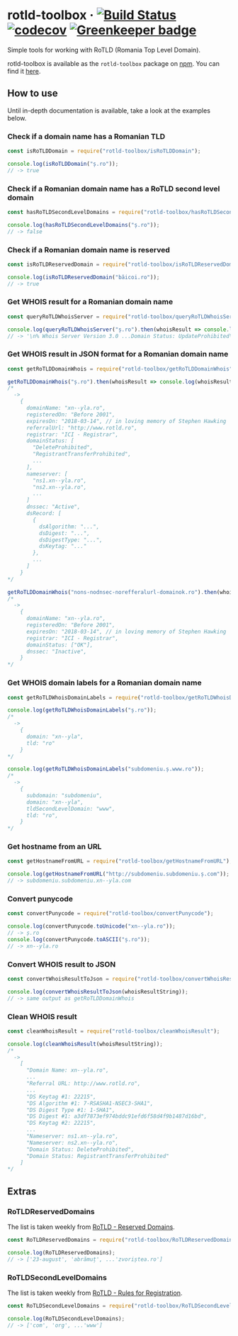 # rotld-toolbox &middot; [![Build Status](https://travis-ci.org/alinchican/rotld-toolbox.svg?branch=master)](https://travis-ci.org/alinchican/rotld-toolbox) [![codecov](https://codecov.io/gh/alinchican/rotld-toolbox/branch/master/graph/badge.svg)](https://codecov.io/gh/alinchican/rotld-toolbox) [![Greenkeeper badge](https://badges.greenkeeper.io/alinchican/rotld-toolbox.svg)](https://greenkeeper.io/)

Simple tools for working with RoTLD (Romania Top Level Domain).

rotld-toolbox is available as the `rotld-toolbox` package on [npm](https://www.npmjs.com/). You can find it [here](https://www.npmjs.com/package/rotld-toolbox).

## How to use

Until in-depth documentation is available, take a look at the examples below.

### Check if a domain name has a Romanian TLD

```js
const isRoTLDDomain = require("rotld-toolbox/isRoTLDDomain");

console.log(isRoTLDDomain("ș.ro"));
// -> true
```

### Check if a Romanian domain name has a RoTLD second level domain

```js
const hasRoTLDSecondLevelDomains = require("rotld-toolbox/hasRoTLDSecondLevelDomains");

console.log(hasRoTLDSecondLevelDomains("ș.ro"));
// -> false
```

### Check if a Romanian domain name is reserved

```js
const isRoTLDReservedDomain = require("rotld-toolbox/isRoTLDReservedDomain");

console.log(isRoTLDReservedDomain("băicoi.ro"));
// -> true
```

### Get WHOIS result for a Romanian domain name

```js
const queryRoTLDWhoisServer = require("rotld-toolbox/queryRoTLDWhoisServer");

console.log(queryRoTLDWhoisServer("ș.ro").then(whoisResult => console.log(whoisResult)));
// -> '\n% Whois Server Version 3.0 ...Domain Status: UpdateProhibited\r\n\r\n\r\n'
```

### Get WHOIS result in JSON format for a Romanian domain name

```js
const getRoTLDDomainWhois = require("rotld-toolbox/getRoTLDDomainWhois");

getRoTLDDomainWhois("ș.ro").then(whoisResult => console.log(whoisResult));
/*
  ->
    {
      domainName: "xn--yla.ro",
      registeredOn: "Before 2001",
      expiresOn: "2018-03-14", // in loving memory of Stephen Hawking
      referralUrl: "http://www.rotld.ro",
      registrar: "ICI - Registrar",
      domainStatus: [
        "DeleteProhibited",
        "RegistrantTransferProhibited",
        ...
      ],
      nameserver: [
        "ns1.xn--yla.ro",
        "ns2.xn--yla.ro",
        ...
      ]
      dnssec: "Active",
      dsRecord: [
        {
          dsAlgorithm: "...",
          dsDigest: "...",
          dsDigestType: "...",
          dsKeytag: "..."
        },
        ...
      ]
    }
*/

getRoTLDDomainWhois("nons-nodnsec-norefferalurl-domainok.ro").then(whoisResult => console.log(whoisResult));
/*
  ->
    {
      domainName: "xn--yla.ro",
      registeredOn: "Before 2001",
      expiresOn: "2018-03-14", // in loving memory of Stephen Hawking
      registrar: "ICI - Registrar",
      domainStatus: ["OK"],
      dnssec: "Inactive",
    }
*/
```

### Get WHOIS domain labels for a Romanian domain name

```js
const getRoTLDWhoisDomainLabels = require("rotld-toolbox/getRoTLDWhoisDomainLabels");

console.log(getRoTLDWhoisDomainLabels("ș.ro"));
/*
  ->
    {
      domain: "xn--yla",
      tld: "ro"
    }
*/

console.log(getRoTLDWhoisDomainLabels("subdomeniu.ș.www.ro"));
/*
  ->
    {
      subdomain: "subdomeniu",
      domain: "xn--yla",
      tldSecondLevelDomain: "www",
      tld: "ro",
    }
*/
```

### Get hostname from an URL

```js
const getHostnameFromURL = require("rotld-toolbox/getHostnameFromURL");

console.log(getHostnameFromURL("http://subdomeniu.subdomeniu.ș.com"));
// -> subdomeniu.subdomeniu.xn--yla.com
```

### Convert punycode

```js
const convertPunycode = require("rotld-toolbox/convertPunycode");

console.log(convertPunycode.toUnicode("xn--yla.ro"));
// -> ș.ro
console.log(convertPunycode.toASCII("ș.ro"));
// -> xn--yla.ro
```

### Convert WHOIS result to JSON

```js
const convertWhoisResultToJson = require("rotld-toolbox/convertWhoisResultToJson");

console.log(convertWhoisResultToJson(whoisResultString));
// -> same output as getRoTLDDomainWhois
```

### Clean WHOIS result

```js
const cleanWhoisResult = require("rotld-toolbox/cleanWhoisResult");

console.log(cleanWhoisResult(whoisResultString));
/*
  ->
    [
      "Domain Name: xn--yla.ro",
      ...
      "Referral URL: http://www.rotld.ro",
      ...
      "DS Keytag #1: 22215",
      "DS Algorithm #1: 7-RSASHA1-NSEC3-SHA1",
      "DS Digest Type #1: 1-SHA1",
      "DS Digest #1: a3df7873ef974bddc91efd6f58d4f9b1487d16bd",
      "DS Keytag #2: 22215",
      ...
      "Nameserver: ns1.xn--yla.ro",
      "Nameserver: ns2.xn--yla.ro",
      "Domain Status: DeleteProhibited",
      "Domain Status: RegistrantTransferProhibited"
    ]
*/
```

## Extras

### RoTLDReservedDomains
The list is taken weekly from [RoTLD - Reserved Domains](http://www.rotld.ro/static/media/uploads/domenii_rezervate.pdf).

```js
const RoTLDReservedDomains = require("rotld-toolbox/RoTLDReservedDomains");

console.log(RoTLDReservedDomains);
// -> ['23-august', 'abrămuț', ...'zvoriștea.ro']
```

### RoTLDSecondLevelDomains
The list is taken weekly from [RoTLD - Rules for Registration](http://www.rotld.ro/reguli-de-inregistrare/).

```js
const RoTLDSecondLevelDomains = require("rotld-toolbox/RoTLDSecondLevelDomains");

console.log(RoTLDSecondLevelDomains);
// -> ['com', 'org', ...'www']
```
